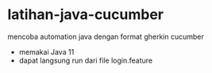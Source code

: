 # latihan-java-cucumber

mencoba automation java dengan format gherkin cucumber

- memakai Java 11
- dapat langsung run dari file login.feature